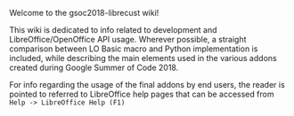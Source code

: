 Welcome to the gsoc2018-librecust wiki!

This wiki is dedicated to info related to development and LibreOffice/OpenOffice API usage. Wherever possible, a straight comparison between LO Basic macro and Python implementation is included, while describing the main elements used in the various addons created during Google Summer of Code 2018.

For info regarding the usage of the final addons by end users, the reader is pointed to referred to LibreOffice help pages that can be accessed from `Help -> LibreOffice Help (F1)`

